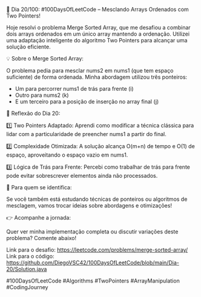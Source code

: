 🚀 Dia 20/100: #100DaysOfLeetCode – Mesclando Arrays Ordenados com Two Pointers!

Hoje resolvi o problema Merge Sorted Array, que me desafiou a combinar dois arrays ordenados em um único array mantendo a ordenação. Utilizei uma adaptação inteligente do algoritmo Two Pointers para alcançar uma solução eficiente.

💡 Sobre o Merge Sorted Array:

O problema pedia para mesclar nums2 em nums1 (que tem espaço suficiente) de forma ordenada. Minha abordagem utilizou três ponteiros:

- Um para percorrer nums1 de trás para frente (i)
- Outro para nums2 (k)
- E um terceiro para a posição de inserção no array final (j)

🌟 Reflexão do Dia 20:

1️⃣ Two Pointers Adaptado: Aprendi como modificar a técnica clássica para lidar com a particularidade de preencher nums1 a partir do final.

2️⃣ Complexidade Otimizada: A solução alcança O(m+n) de tempo e O(1) de espaço, aproveitando o espaço vazio em nums1.

3️⃣ Lógica de Trás para Frente: Percebi como trabalhar de trás para frente pode evitar sobrescrever elementos ainda não processados.

📌 Para quem se identifica:

Se você também está estudando técnicas de ponteiros ou algoritmos de mesclagem, vamos trocar ideias sobre abordagens e otimizações!

👉 Acompanhe a jornada:

Quer ver minha implementação completa ou discutir variações deste problema? Comente abaixo!

Link para o desafio: https://leetcode.com/problems/merge-sorted-array/
Link para o código: https://github.com/DiegoVSC42/100DaysOfLeetCode/blob/main/Dia-20/Solution.java

#100DaysOfLeetCode #Algorithms #TwoPointers #ArrayManipulation #CodingJourney
